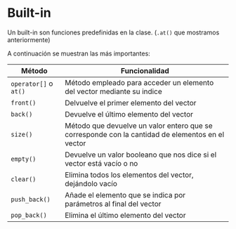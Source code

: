 # Built-in
Un built-in son funciones predefinidas en la clase. (`.at()` que mostramos anteriormente)

A continuación se muestran las más importantes:

| Método | Funcionalidad |
|--------|--------|
| `operator[]` o `at()` | Método empleado para acceder un elemento del vector mediante su indice |
| `front()` | Delvuelve el primer elemento del vector |
| `back()` | Devuelve el último elemento del vector |
| `size()` | Método que devuelve un valor entero que se corresponde con la cantidad de elementos en el vector |
| `empty()` | Devuelve un valor booleano que nos dice si el vector está vacío o no |
| `clear()` | Elimina todos los elementos del vector, dejándolo vacío |
| `push_back()` | Añade el elemento que se indica por parámetros al final del vector |
| `pop_back()` | Elimina el último elemento del vector |